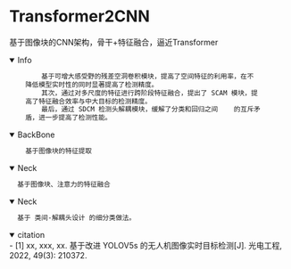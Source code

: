 # Transformer2CNN
基于图像块的CNN架构，骨干+特征融合，逼近Transformer

<details open>
<summary>Info</summary> 
  
``` bash 
        基于可增大感受野的残差空洞卷积模块，提高了空间特征的利用率，在不
    降低模型实时性的同时显著提高了检测精度。
        其次，通过对多尺度的特征进行跨阶段特征融合，提出了 SCAM 模块，提
    高了特征融合效率与中大目标的检测精度。
        最后，通过 SDCM 检测头解耦模块，缓解了分类和回归之间    的互斥矛
    盾，进一步提高了检测性能。
```
</details>


<details open>
<summary>BackBone</summary> 

``` bash 
    基于图像块的特征提取
  ```
  
</details>
<details open>
<summary>Neck</summary> 

``` bash 
  基于图像块、注意力的特征融合
  ```
</details>
 
<details open>
<summary>Neck</summary> 

``` bash 
  基于 类间-解耦头设计 的细分类做法。
  ```
</details>
   

<details open>
<summary>citation</summary> 
- [1] xx, xxx, xx. 基于改进 YOLOV5s 的无人机图像实时目标检测[J]. 光电工程, 2022, 49(3): 210372.
</details>
